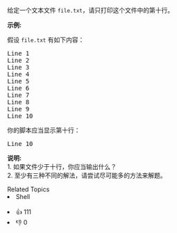 <p>给定一个文本文件&nbsp;<code>file.txt</code>，请只打印这个文件中的第十行。</p>

<p><strong>示例:</strong></p>

<p>假设&nbsp;<code>file.txt</code> 有如下内容：</p>

<pre>Line 1
Line 2
Line 3
Line 4
Line 5
Line 6
Line 7
Line 8
Line 9
Line 10
</pre>

<p>你的脚本应当显示第十行：</p>

<pre>Line 10
</pre>

<p><strong>说明:</strong><br>
1. 如果文件少于十行，你应当输出什么？<br>
2. 至少有三种不同的解法，请尝试尽可能多的方法来解题。</p>
<div><div>Related Topics</div><div><li>Shell</li></div></div><br><div><li>👍 111</li><li>👎 0</li></div>